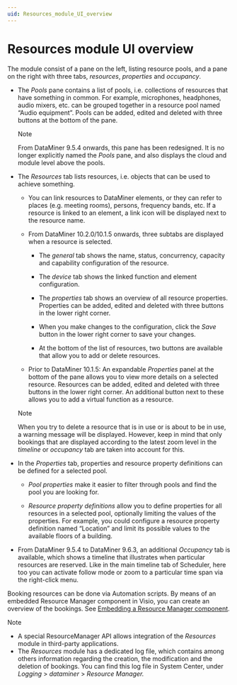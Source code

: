 ```yaml
---
uid: Resources_module_UI_overview
---
```


# Resources module UI overview

The module consist of a pane on the left, listing resource pools, and a pane on the right with three tabs, *resources*, *properties* and *occupancy*.

- The *Pools* pane contains a list of pools, i.e. collections of resources that have something in common. For example, microphones, headphones, audio mixers, etc. can be grouped together in a resource pool named “Audio equipment”. Pools can be added, edited and deleted with three buttons at the bottom of the pane.

  > [!NOTE]
  > From DataMiner 9.5.4 onwards, this pane has been redesigned. It is no longer explicitly named the *Pools* pane, and also displays the cloud and module level above the pools.

- The *Resources* tab lists resources, i.e. objects that can be used to achieve something.

  - You can link resources to DataMiner elements, or they can refer to places (e.g. meeting rooms), persons, frequency bands, etc. If a resource is linked to an element, a link icon will be displayed next to the resource name.

  - From DataMiner 10.2.0/10.1.5 onwards, three subtabs are displayed when a resource is selected.

    - The *general* tab shows the name, status, concurrency, capacity and capability configuration of the resource.

    - The *device* tab shows the linked function and element configuration.

    - The *properties* tab shows an overview of all resource properties. Properties can be added, edited and deleted with three buttons in the lower right corner.

    - When you make changes to the configuration, click the *Save* button in the lower right corner to save your changes.

    - At the bottom of the list of resources, two buttons are available that allow you to add or delete resources.

  - Prior to DataMiner 10.1.5: An expandable *Properties* panel at the bottom of the pane allows you to view more details on a selected resource. Resources can be added, edited and deleted with three buttons in the lower right corner. An additional button next to these allows you to add a virtual function as a resource.

  > [!NOTE]
  > When you try to delete a resource that is in use or is about to be in use, a warning message will be displayed. However, keep in mind that only bookings that are displayed according to the latest zoom level in the *timeline* or *occupancy* tab are taken into account for this.

- In the *Properties* tab, properties and resource property definitions can be defined for a selected pool.

  - *Pool properties* make it easier to filter through pools and find the pool you are looking for.

  - *Resource property definitions* allow you to define properties for all resources in a selected pool, optionally limiting the values of the properties. For example, you could configure a resource property definition named “Location” and limit its possible values to the available floors of a building.

- From DataMiner 9.5.4 to DataMiner 9.6.3, an additional *Occupancy* tab is available, which shows a timeline that illustrates when particular resources are reserved. Like in the main timeline tab of Scheduler, here too you can activate follow mode or zoom to a particular time span via the right-click menu.

Booking resources can be done via Automation scripts. By means of an embedded Resource Manager component in Visio, you can create an overview of the bookings. See [Embedding a Resource Manager component](xref:Embedding_a_Resource_Manager_component).

> [!NOTE]
>
> - A special ResourceManager API allows integration of the *Resources* module in third-party applications.
> - The *Resources* module has a dedicated log file, which contains among others information regarding the creation, the modification and the deletion of bookings. You can find this log file in System Center, under *Logging* > *dataminer* > *Resource Manager.*
